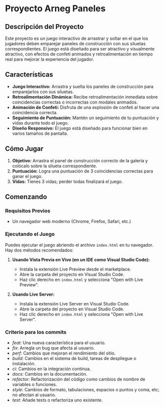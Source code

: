 # Proyecto Arneg Paneles

## Descripción del Proyecto

Este proyecto es un juego interactivo de arrastrar y soltar en el que los jugadores deben emparejar paneles de construcción con sus siluetas correspondientes. El juego está diseñado para ser atractivo y visualmente atractivo, con efectos de confeti animados y retroalimentación en tiempo real para mejorar la experiencia del jugador.

## Características

- **Juego Interactivo:** Arrastra y suelta los paneles de construcción para emparejarlos con sus siluetas.
- **Retroalimentación Dinámica:** Recibe retroalimentación inmediata sobre coincidencias correctas o incorrectas con modales animados.
- **Animación de Confeti:** Disfruta de una explosión de confeti al hacer una coincidencia correcta.
- **Seguimiento de Puntuación:** Mantén un seguimiento de tu puntuación y vidas durante todo el juego.
- **Diseño Responsivo:** El juego está diseñado para funcionar bien en varios tamaños de pantalla.

## Cómo Jugar

1. **Objetivo:** Arrastra el panel de construcción correcto de la galería y colócalo sobre la silueta correspondiente.
2. **Puntuación:** Logra una puntuación de 3 coincidencias correctas para ganar el juego.
3. **Vidas:** Tienes 3 vidas; perder todas finalizará el juego.

## Comenzando

### Requisitos Previos

- Un navegador web moderno (Chrome, Firefox, Safari, etc.)

### Ejecutando el Juego

Puedes ejecutar el juego abriendo el archivo `index.html` en tu navegador. Hay dos métodos recomendados:

1. **Usando Vista Previa en Vivo (en un IDE como Visual Studio Code):**
   - Instala la extensión Live Preview desde el marketplace.
   - Abre la carpeta del proyecto en Visual Studio Code.
   - Haz clic derecho en `index.html` y selecciona "Open with Live Preview".

2. **Usando Live Server:**
   - Instala la extensión Live Server en Visual Studio Code.
   - Abre la carpeta del proyecto en Visual Studio Code.
   - Haz clic derecho en `index.html` y selecciona "Open with Live Server".

### Criterio para los commits
- *feat*: Una nueva característica para el usuario.
- *fix*: Arregla un bug que afecta al usuario.
- *perf*: Cambios que mejoran el rendimiento del sitio.
- *build*: Cambios en el sistema de build, tareas de despliegue o instalación.
- *ci*: Cambios en la integración continua.
- *docs*: Cambios en la documentación.
- *refactor*: Refactorización del código como cambios de nombre de variables o funciones.
- *style*: Cambios de formato, tabulaciones, espacios o puntos y coma, etc; no afectan al usuario.
- *test*: Añade tests o refactoriza uno existente.